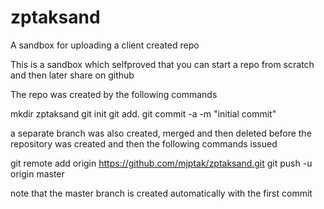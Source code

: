 zptaksand
=========

A sandbox for uploading a client created repo

This is a sandbox which selfproved that you can start a repo from scratch
and then later share on github

The repo was created by the following commands

mkdir zptaksand
git init
git add.
git commit -a -m "initial commit"

a separate branch was also created, merged and then deleted
before the repository was created  and then the following commands issued

git remote add origin https://github.com/mjptak/zptaksand.git
git push -u origin master

note that the master branch is created automatically with the first commit
